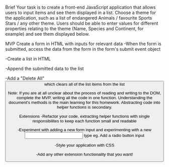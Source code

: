 Brief
Your task is to create a front-end JavaScript
application that allows users to input items and see them displayed in a list.
Choose a theme for the application, such as
a list of endangered Animals / favourite Sports Stars / any other theme.
Users should be able to enter values for different
properties relating to the theme (Name, Species and
Continent, for example) and see them displayed below.

MVP
Create a form in HTML with inputs for relevant data
-When the form is submitted, access the data from the form in the
form's submit event object

-Create a list in HTML

-Append the submitted data to the list

-Add a "Delete All" <button> which clears all of the list items from the list

Note: If you are at all unclear about the process of reading and
writing to the DOM, complete the MVP, writing all the code in one function.
Understanding the document's methods is the main learning for this homework.
Abstracting code into helper functions is secondary.

Extensions
-Refactor your code, extracting helper functions with single
responsibilites to keep each function small and readable

-Experiment with adding a new form input and
experimenting with a new <input> type eg. Add a radio button input

-Style your application with CSS

-Add any other extension functionality that you want!
